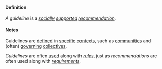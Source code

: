 #### Definition

*A guideline* is a *[socially](https://github.com/gcassel/Modular-Organization-Terminology/blob/master/terms/social.md) [supported](https://github.com/gcassel/Modular-Organization-Terminology/blob/master/terms/support.md) [recommendation](https://github.com/gcassel/Modular-Organization-Terminology/blob/master/terms/recommend.md)*.

#### Notes

Guidelines are [defined](https://github.com/gcassel/Modular-Organization-Terminology/blob/master/terms/define.md) in [specific](https://github.com/gcassel/Modular-Organization-Terminology/blob/master/terms/social.md) [contexts](https://github.com/gcassel/Modular-Organization-Terminology/blob/master/terms/context.md), such as [communities](https://github.com/gcassel/Modular-Organization-Terminology/blob/master/terms/community.md) and (often) [governing](https://github.com/gcassel/Modular-Organization-Terminology/blob/master/terms/govern.md) [collectives](https://github.com/gcassel/Modular-Organizing-Terminology/blob/master/compound-terms/group-agent.md).

*Guidelines* are often [used](https://github.com/gcassel/Modular-Organization-Terminology/blob/master/terms/use.md) along with *[rules](https://github.com/gcassel/Modular-Organization-Terminology/blob/master/terms/rule.md)*, just as *recommendations* are often used along with *[requirements](https://github.com/gcassel/Modular-Organization-Terminology/blob/master/terms/require.md)*.
